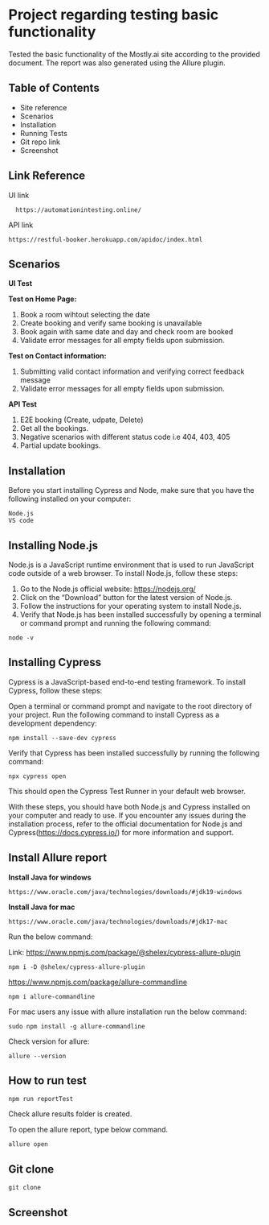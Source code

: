 
# Project regarding testing basic functionality

Tested the basic functionality of the Mostly.ai site according to the provided document. The report was also generated using the Allure plugin.


## Table of Contents

* Site reference
* Scenarios
* Installation
* Running Tests
* Git repo link
* Screenshot


## Link Reference

UI link

```
  https://automationintesting.online/
```

API link

```
https://restful-booker.herokuapp.com/apidoc/index.html
```





## Scenarios

**UI Test**

**Test on Home Page:**

1. Book a room wihtout selecting the date
2. Create booking and verify same booking is unavailable
3. Book again with same date and day and check room are booked
4. Validate error messages for all empty fields upon submission.

**Test on Contact information:**

1. Submitting valid contact information and verifying correct feedback message
2. Validate error messages for all empty fields upon submission.


**API Test**
1. E2E booking (Create, udpate, Delete)
2. Get all the bookings.
3. Negative scenarios with different status code i.e 404, 403, 405
4. Partial update bookings.






## Installation

Before you start installing Cypress and Node, make sure that you have the following installed on your computer:

```
Node.js
VS code
```
## Installing Node.js

Node.js is a JavaScript runtime environment that is used to run JavaScript code outside of a web browser. To install Node.js, follow these steps:

  1. Go to the Node.js official website: https://nodejs.org/
  2. Click on the “Download” button for the latest version of Node.js.
  3. Follow the instructions for your operating system to install Node.js.
  4. Verify that Node.js has been installed successfully by opening a terminal or command prompt and running the following command:

```
node -v
```
## Installing Cypress

Cypress is a JavaScript-based end-to-end testing framework. To install Cypress, follow these steps:

Open a terminal or command prompt and navigate to the root directory of your project.
Run the following command to install Cypress as a development dependency:

```
npm install --save-dev cypress
```
Verify that Cypress has been installed successfully by running the following command:
```
npx cypress open
```
This should open the Cypress Test Runner in your default web browser.

With these steps, you should have both Node.js and Cypress installed on your computer and ready to use. If you encounter any issues during the installation process, refer to the official documentation for Node.js and Cypress(https://docs.cypress.io/) for more information and support.


## Install Allure report

**Install Java for windows**
```
https://www.oracle.com/java/technologies/downloads/#jdk19-windows
```

**Install Java for mac**

```
https://www.oracle.com/java/technologies/downloads/#jdk17-mac
```

Run the below command:

Link: https://www.npmjs.com/package/@shelex/cypress-allure-plugin

```
npm i -D @shelex/cypress-allure-plugin
```

https://www.npmjs.com/package/allure-commandline
```
npm i allure-commandline
```

For mac users any issue with allure installation run the below command:
```
sudo npm install -g allure-commandline
```
Check version for allure:

```
allure --version
```





## How to run test

```
npm run reportTest
```

Check allure results folder is created.

To open the allure report, type below command.

```
allure open
```

## Git clone
```
git clone 
```
## Screenshot